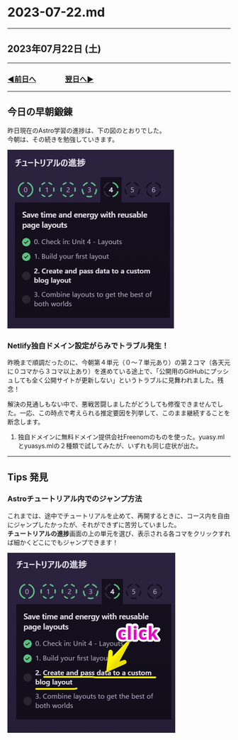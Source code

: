 # 2023-07-22.md

---

## 2023年07月22日 (土)

---

### [◀️前日へ](https://github.com/yuasys/chatty-journal/blob/main/2023/07/2023-07-21.md)&emsp;&emsp;&emsp;&emsp;[翌日へ▶️](https://github.com/yuasys/chatty-journal/blob/main/2023/07/2023-07-23.md)

---

## 今日の早朝鍛錬

昨日現在のAstro学習の進捗は、下の図のとおりでした。  
今朝は、その続きを勉強していきます。

![進捗グラフ](https://raw.githubusercontent.com/yuasys/chatty-journal/main/images/Snapshot%202023-07-22%2003.38.40.png)

### Netlify独自ドメイン設定がらみでトラブル発生！

昨晩まで順調だったのに、今朝第４単元（０～７単元あり）の第２コマ（各天元に０コマから３コマ以上あり）を進めている途上で、「公開用のGitHubにプッシュしても全く公開サイトが更新しない」というトラブルに見舞われました。残念！  

解決の見通しもない中で、悪戦苦闘しましたがどうしても修復できませんでした。一応、この時点で考えられる推定要因を列挙して、このまま継続することを断念します。

1. 独自ドメインに無料ドメイン提供会社Freenomのものを使った。yuasy.mlとyuasys.mlの２種類で試してみたが、いずれも同じ症状が出た。  

---

## Tips 発見

### Astroチュートリアル内でのジャンプ方法

これまでは、途中でチュートリアルを止めて、再開するときに、コース内を自由にジャンプしたかったが、それができずに苦労していました。  
<b>チュートリアルの進捗</b>画面の上の単元を選び、表示される各コマをクリックすれば細かくどこにでもジャンプできます！

<img src='https://github.com/yuasys/chatty-journal/blob/main/images/2023-07-22_01%20.png?raw=true' />
